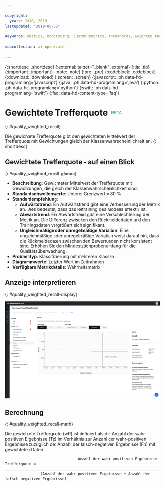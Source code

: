 ```yaml
---

copyright:
  years: 2018, 2019
lastupdated: "2019-06-28"

keywords: metrics, monitoring, custom metrics, thresholds, weighted recal

subcollection: ai-openscale

---
```


{:shortdesc: .shortdesc}
{:external: target="_blank" .external}
{:tip: .tip}
{:important: .important}
{:note: .note}
{:pre: .pre}
{:codeblock: .codeblock}
{:download: .download}
{:screen: .screen}
{:javascript: .ph data-hd-programlang='javascript'}
{:java: .ph data-hd-programlang='java'}
{:python: .ph data-hd-programlang='python'}
{:swift: .ph data-hd-programlang='swift'}
{:faq: data-hd-content-type='faq'}

# Gewichtete Trefferquote ![Beta-Tag](images/beta.png)
{: #quality_weighted_recall}

Die gewichtete Trefferquote gibt den gewichteten Mittelwert der Trefferquote mit Gewichtungen gleich der Klassenwahrscheinlichkeit an.
{: shortdesc}

## Gewichtete Trefferquote - auf einen Blick
{: #quality_weighted_recall-glance}

- **Beschreibung**: Gewichteter Mittelwert der Trefferquote mit Gewichtungen, die gleich der Klassenwahrscheinlichkeit sind.
- **Standardschwellenwerte**: Unterer Grenzwert = 80 %
- **Standardempfehlung**:
   - **Aufwärtstrend**: Ein Aufwärtstrend gibt eine Verbesserung der Metrik an. Dies bedeutet, dass das Retraining des Modells effektiv ist.
   - **Abwärtstrend**: Ein Abwärtstrend gibt eine Verschlechterung der Metrik an. Die Differenz zwischen den Rückmeldedaten und den Trainingsdaten vergrößert sich signifikant.
   - **Ungleichmäßige oder unregelmäßige Variation**: Eine ungleichmäßige oder unregelmäßige Variation weist darauf hin, dass die Rückmeldedaten zwischen den Bewertungen nicht konsistent sind. Erhöhen Sie den Mindeststichprobenumfang für die Qualitätsüberwachung.
- **Problemtyp**: Klassifizierung mit mehreren Klassen
- **Diagrammwerte**: Letzter Wert im Zeitrahmen
- **Verfügbare Metrikdetails**: Wahrheitsmatrix

## Anzeige interpretieren
{: #quality_weighted_recall-display}

![Abbildung des Diagramms für die gewichtete Trefferquote](images/quality-recall.png)

## Berechnung
{: #quality_weighted_recall-math}

Die gewichtete Trefferquote (wR) ist definiert als die Anzahl der wahr-positiven Ergebnisse (Tp) im Verhältnis zur Anzahl der wahr-positiven Ergebnisse zuzüglich der Anzahl der falsch-negativen Ergebnisse (Fn) mit gewichteten Daten. 

```
                                 Anzahl der wahr-positiven Ergebnisse
Trefferquote =  ______________________________________________________________________________
                (Anzahl der wahr-positiven Ergebnisse + Anzahl der falsch-negativen Ergebnisse)
```
